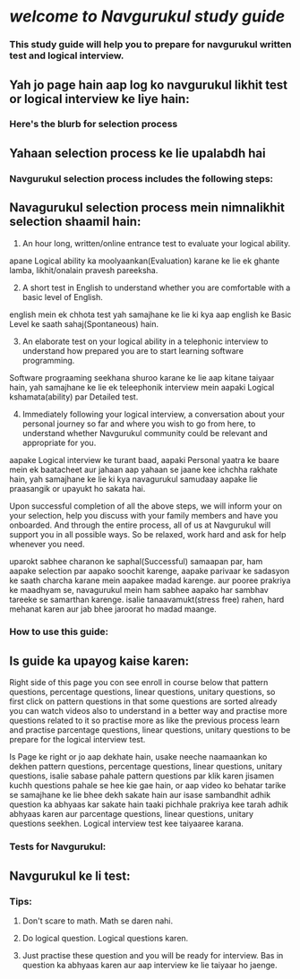 #                             ***welcome to Navgurukul study guide***
###  This study guide will help you to prepare for navgurukul written test and logical interview.
## Yah jo page hain aap log ko navgurukul likhit test or logical interview ke liye hain:

### Here's the blurb for selection process
## Yahaan selection process ke lie upalabdh hai
### Navgurukul selection process includes the following steps:
## Navagurukul selection process mein nimnalikhit selection shaamil hain:

1.	An hour long, written/online entrance test to evaluate your logical ability.

   apane Logical ability ka moolyaankan(Evaluation) karane ke lie ek ghante lamba, likhit/onalain pravesh pareeksha.

2.	A short test in English to understand whether you are comfortable with a basic level of English.

   english mein ek chhota test yah samajhane ke lie ki kya aap english ke Basic Level ke saath sahaj(Spontaneous) hain.

3.	An elaborate test on your logical ability in a telephonic interview to understand how prepared you are to start learning software        programming.

   Software prograaming seekhana shuroo karane ke lie aap kitane taiyaar hain, yah samajhane ke lie ek teleephonik interview mein aapaki    Logical kshamata(ability) par Detailed test.


4.	Immediately following your logical interview, a conversation about your personal journey so far and where you wish to go from here,      to understand whether Navgurukul community could be relevant and appropriate for you.

   aapake Logical interview ke turant baad, aapaki Personal yaatra ke baare mein ek baatacheet aur jahaan aap yahaan se jaane kee          ichchha rakhate hain, yah samajhane ke lie ki kya navagurukul samudaay aapake lie praasangik or upayukt ho sakata hai.
 

Upon successful completion of all the above steps, we will inform your on your selection, help you discuss with your family members and have you onboarded. And through the entire process, all of us at Navgurukul will support you in all possible ways. So be relaxed, work hard and ask for help whenever you need.

uparokt sabhee charanon ke saphal(Successful) samaapan par, ham aapake selection par aapako soochit karenge, aapake parivaar ke sadasyon ke saath charcha karane mein aapakee madad karenge. aur pooree prakriya ke maadhyam se, navagurukul mein ham sabhee aapako har sambhav tareeke se samarthan karenge. isalie tanaavamukt(stress free) rahen, hard mehanat karen aur jab bhee jaroorat ho madad maange.


### How to use this guide:
## Is guide ka upayog kaise karen:

Right side of this page you con see enroll in course below that pattern questions, percentage questions, linear questions, unitary questions, so first click on pattern questions in that some questions are sorted already you can watch videos also to understand in a better way and practise more questions related to it so practise more as like the previous process learn and practise parcentage questions, linear questions, unitary questions to be prepare for the logical interview test.

Is Page ke right or jo aap dekhate hain, usake neeche naamaankan ko dekhen pattern questions, percentage questions, linear questions, unitary questions, isalie sabase pahale pattern questions par klik karen jisamen kuchh questions pahale se hee kie gae hain, or aap video ko behatar tarike se samajhane ke lie bhee dekh sakate hain aur isase sambandhit adhik question ka abhyaas kar sakate hain taaki pichhale prakriya kee tarah adhik abhyaas karen aur parcentage questions, linear questions, unitary questions seekhen. Logical interview test kee taiyaaree karana.

### Tests for Navgurukul:
## Navgurukul ke li test:

### Tips: 

1. Don't scare to math.
   Math se daren nahi.
  
2. Do logical question.
   Logical questions karen.
   
3. Just practise these question and you will be ready for interview.
   Bas in question ka abhyaas karen aur aap interview ke lie taiyaar ho jaenge.
